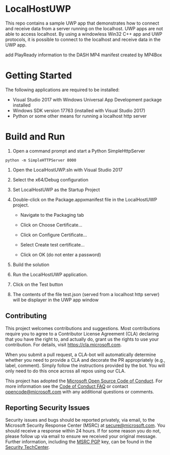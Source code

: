 # LocalHostUWP

This repo contains a sample UWP app that demonstrates how to connect and receive data from a server running on the localhost. UWP apps are not able to access localhost. By using a windowless
Win32 C++ app and UWP protocols, it is possible to connect to the localhost and receive data in the UWP app.

add PlayReady information to the DASH MP4 manifest created by MP4Box

# Getting Started

The following applications are required to be installed:

* Visual Studio 2017 with Windows Universal App Development package installed
* Windows SDK version 17763 (installed with Visual Studio 2017)
* Python or some other means for running a localhost http server

# Build and Run

1. Open a command prompt and start a Python SimpleHttpServer

```console
python -m SimpleHTTPServer 8000
```

1. Open the LocalHostUWP.sln with Visual Studio 2017

1. Select the x64/Debug configuration

1. Set LocalHostUWP as the Startup Project

1. Double-click on the Package.appxmanifest file in the LocalHostUWP project. 

	* Navigate to the Packaging tab
	
	* Click on Choose Certificate...
	
	* Click on Configure Certificate...
	
	* Select Create test certificate...
	
	* Click on OK (do not enter a password)
	
1. Build the solution

1. Run the LocalHostUWP application.

1. Click on the Test button

1. The contents of the file test.json (served from a localhost http server) will be displayer in the UWP app window



##  Contributing

This project welcomes contributions and suggestions.  Most contributions require you to agree to a
Contributor License Agreement (CLA) declaring that you have the right to, and actually do, grant us
the rights to use your contribution. For details, visit https://cla.microsoft.com.

When you submit a pull request, a CLA-bot will automatically determine whether you need to provide
a CLA and decorate the PR appropriately (e.g., label, comment). Simply follow the instructions
provided by the bot. You will only need to do this once across all repos using our CLA.

This project has adopted the [Microsoft Open Source Code of Conduct](https://opensource.microsoft.com/codeofconduct/).
For more information see the [Code of Conduct FAQ](https://opensource.microsoft.com/codeofconduct/faq/) or
contact [opencode@microsoft.com](mailto:opencode@microsoft.com) with any additional questions or comments.


## Reporting Security Issues

Security issues and bugs should be reported privately, via email, to the Microsoft Security
Response Center (MSRC) at [secure@microsoft.com](mailto:secure@microsoft.com). You should
receive a response within 24 hours. If for some reason you do not, please follow up via
email to ensure we received your original message. Further information, including the
[MSRC PGP](https://technet.microsoft.com/en-us/security/dn606155) key, can be found in
the [Security TechCenter](https://technet.microsoft.com/en-us/security/default).
